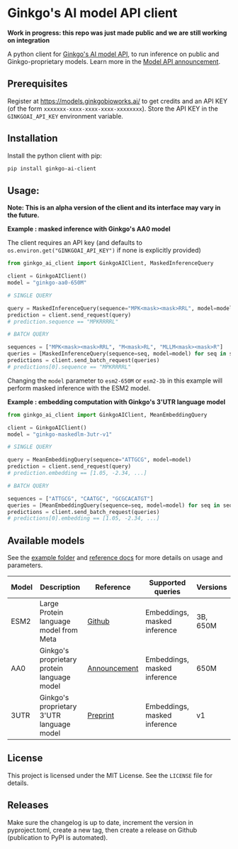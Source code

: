 # Ginkgo's AI model API client

**Work in progress: this repo was just made public and we are still working on integration**

A python client for [Ginkgo's AI model API](https://models.ginkgobioworks.ai/), to run inference on public and Ginkgo-proprietary models.
Learn more in the [Model API announcement](https://www.ginkgobioworks.com/2024/09/17/ginkgo-model-api-ai-research/).

## Prerequisites

Register at https://models.ginkgobioworks.ai/ to get credits and an API KEY (of the form `xxxxxxx-xxxx-xxxx-xxxx-xxxxxxxx`).
Store the API KEY in the `GINKGOAI_API_KEY` environment variable.

## Installation

Install the python client with pip:

```bash
pip install ginkgo-ai-client
```

## Usage:

**Note: This is an alpha version of the client and its interface may vary in the future.**

**Example : masked inference with Ginkgo's AA0 model**

The client requires an API key (and defaults to `os.environ.get("GINKGOAI_API_KEY")` if none is explicitly provided)

```python
from ginkgo_ai_client import GinkgoAIClient, MaskedInferenceQuery

client = GinkgoAIClient()
model = "ginkgo-aa0-650M"

# SINGLE QUERY

query = MaskedInferenceQuery(sequence="MPK<mask><mask>RRL", model=model)
prediction = client.send_request(query)
# prediction.sequence == "MPKRRRRL"

# BATCH QUERY

sequences = ["MPK<mask><mask>RRL", "M<mask>RL", "MLLM<mask><mask>R"]
queries = [MaskedInferenceQuery(sequence=seq, model=model) for seq in sequences]
predictions = client.send_batch_request(queries)
# predictions[0].sequence == "MPKRRRRL"
```

Changing the `model` parameter to `esm2-650M` or `esm2-3b` in this example will perform
masked inference with the ESM2 model.

**Example : embedding computation with Ginkgo's 3'UTR language model**

```python
from ginkgo_ai_client import GinkgoAIClient, MeanEmbeddingQuery

client = GinkgoAIClient()
model = "ginkgo-maskedlm-3utr-v1"

# SINGLE QUERY

query = MeanEmbeddingQuery(sequence="ATTGCG", model=model)
prediction = client.send_request(query)
# prediction.embedding == [1.05, -2.34, ...]

# BATCH QUERY

sequences = ["ATTGCG", "CAATGC", "GCGCACATGT"]
queries = [MeanEmbeddingQuery(sequence=seq, model=model) for seq in sequences]
predictions = client.send_batch_request(queries)
# predictions[0].embedding == [1.05, -2.34, ...]
```

## Available models

See the [example folder](examples/) and [reference docs](https://ginkgobioworks.github.io/ginkgo-ai-client/) for more details on usage and parameters.

| Model | Description                                 | Reference                                                                                    | Supported queries            | Versions |
| ----- | ------------------------------------------- | -------------------------------------------------------------------------------------------- | ---------------------------- | -------- |
| ESM2  | Large Protein language model from Meta      | [Github](https://github.com/facebookresearch/esm?tab=readme-ov-file#esmfold)                 | Embeddings, masked inference | 3B, 650M |
| AA0   | Ginkgo's proprietary protein language model | [Announcement](https://www.ginkgobioworks.com/2024/09/17/aa-0-protein-llm-technical-review/) | Embeddings, masked inference | 650M     |
| 3UTR  | Ginkgo's proprietary 3'UTR language model   | [Preprint](https://www.biorxiv.org/content/10.1101/2024.10.07.616676v1)                      | Embeddings, masked inference | v1       |

## License

This project is licensed under the MIT License. See the `LICENSE` file for details.

## Releases

Make sure the changelog is up to date, increment the version in pyproject.toml, create a new tag, then create a release on Github (publication to PyPI is automated).
